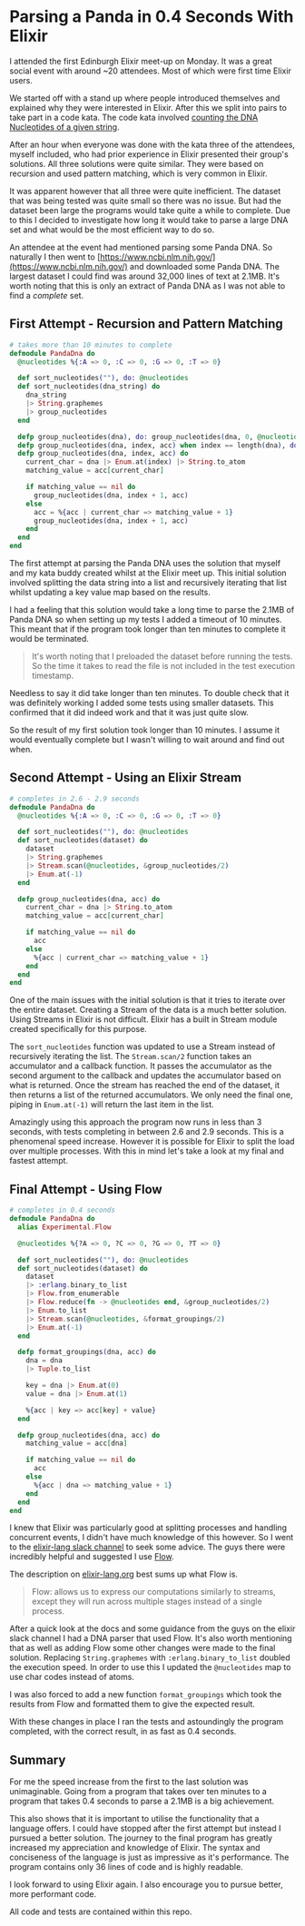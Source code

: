 # Parsing a Panda in 0.4 Seconds With Elixir

I attended the first Edinburgh Elixir meet-up on Monday.
It was a great social event with around ~20 attendees.
Most of which were first time Elixir users.

We started off with a stand up where people introduced themselves and explained why they were interested in Elixir.
After this we split into pairs to take part in a code kata.
The code kata involved [counting the DNA Nucleotides  of a given string](http://rosalind.info/problems/dna/).

After an hour when everyone was done with the kata three of the attendees, myself included, who had prior experience in Elixir presented their group's solutions.
All three solutions were quite similar.
They were based on recursion and used pattern matching, which is very common in Elixir.

It was apparent however that all three were quite inefficient.
The dataset that was being tested was quite small so there was no issue.
But had the dataset been large the programs would take quite a while to complete.
Due to this I decided to investigate how long it would take to parse a large DNA set and what would be the most efficient way to do so.

An attendee at the event had mentioned parsing some Panda DNA.
So naturally I then went to [https://www.ncbi.nlm.nih.gov/](https://www.ncbi.nlm.nih.gov/) and downloaded some Panda DNA.
The largest dataset I could find was around 32,000 lines of text at 2.1MB.
It's worth noting that this is only an extract of Panda DNA as I was not able to find a _complete_ set.

## First Attempt - Recursion and Pattern Matching

```elixir
# takes more than 10 minutes to complete
defmodule PandaDna do
  @nucleotides %{:A => 0, :C => 0, :G => 0, :T => 0}

  def sort_nucleotides(""), do: @nucleotides
  def sort_nucleotides(dna_string) do
    dna_string
    |> String.graphemes
    |> group_nucleotides
  end

  defp group_nucleotides(dna), do: group_nucleotides(dna, 0, @nucleotides)
  defp group_nucleotides(dna, index, acc) when index == length(dna), do: acc
  defp group_nucleotides(dna, index, acc) do
    current_char = dna |> Enum.at(index) |> String.to_atom
    matching_value = acc[current_char]

    if matching_value == nil do
      group_nucleotides(dna, index + 1, acc)
    else
      acc = %{acc | current_char => matching_value + 1}
      group_nucleotides(dna, index + 1, acc)
    end
  end
end
```

The first attempt at parsing the Panda DNA uses the solution that myself and my kata buddy created whilst at the Elixir meet up.
This initial solution involved splitting the data string into a list and recursively iterating that list whilst updating a key value map based on the results.

I had a feeling that this solution would take a long time to parse the 2.1MB of Panda DNA so when setting up my tests I added a timeout of 10 minutes.
This meant that if the program took longer than ten minutes to complete it would be terminated.

> It's worth noting that I preloaded the dataset before running the tests. So the time it takes to read the file is not included in the test execution timestamp.

Needless to say it did take longer than ten minutes.
To double check that it was definitely working I added some tests using smaller datasets.
This confirmed that it did indeed work and that it was just quite slow.

So the result of my first solution took longer than 10 minutes.
I assume it would eventually complete but I wasn't willing to wait around and find out when.

## Second Attempt - Using an Elixir Stream

```elixir
# completes in 2.6 - 2.9 seconds
defmodule PandaDna do
  @nucleotides %{:A => 0, :C => 0, :G => 0, :T => 0}

  def sort_nucleotides(""), do: @nucleotides
  def sort_nucleotides(dataset) do
    dataset
    |> String.graphemes
    |> Stream.scan(@nucleotides, &group_nucleotides/2)
    |> Enum.at(-1)
  end

  defp group_nucleotides(dna, acc) do
    current_char = dna |> String.to_atom
    matching_value = acc[current_char]

    if matching_value == nil do
      acc
    else
      %{acc | current_char => matching_value + 1}
    end
  end
end
```

One of the main issues with the initial solution is that it tries to iterate over the entire dataset.
Creating a Stream of the data is a much better solution.
Using Streams in Elixir is not difficult.
Elixir has a built in Stream module created specifically for this purpose.

The `sort_nucleotides` function was updated to use a Stream instead of recursively iterating the list.
The `Stream.scan/2` function takes an accumulator and a callback function.
It passes the accumulator as the second argument to the callback and updates the accumulator based on what is returned.
Once the stream has reached the end of the dataset, it then returns a list of the returned accumulators.
We only need the final one, piping in `Enum.at(-1)` will return the last item in the list.

Amazingly using this approach the program now runs in less than 3 seconds, with tests completing in between 2.6 and 2.9 seconds.
This is a phenomenal speed increase.
However it is possible for Elixir to split the load over multiple processes.
With this in mind let's take a look at my final and fastest attempt.

## Final Attempt - Using Flow

```elixir
# completes in 0.4 seconds
defmodule PandaDna do
  alias Experimental.Flow

  @nucleotides %{?A => 0, ?C => 0, ?G => 0, ?T => 0}

  def sort_nucleotides(""), do: @nucleotides
  def sort_nucleotides(dataset) do
    dataset
    |> :erlang.binary_to_list
    |> Flow.from_enumerable
    |> Flow.reduce(fn -> @nucleotides end, &group_nucleotides/2)
    |> Enum.to_list
    |> Stream.scan(@nucleotides, &format_groupings/2)
    |> Enum.at(-1)
  end

  defp format_groupings(dna, acc) do
    dna = dna
    |> Tuple.to_list

    key = dna |> Enum.at(0)
    value = dna |> Enum.at(1)

    %{acc | key => acc[key] + value}
  end

  defp group_nucleotides(dna, acc) do
    matching_value = acc[dna]

    if matching_value == nil do
      acc
    else
      %{acc | dna => matching_value + 1}
    end
  end
end
```

I knew that Elixir was particularly good at splitting processes and handling concurrent events, I didn't have much knowledge of this however.
So I went to the [elixir-lang slack channel](https://elixir-lang.slack.com) to seek some advice.
The guys there were incredibly helpful and suggested I use [Flow](https://hexdocs.pm/gen_stage/Experimental.Flow.html).

The description on [elixir-lang.org](http://elixir-lang.org) best sums up what Flow is.

> Flow: allows us to express our computations similarly to streams, except they will run across multiple stages instead of a single process.

After a quick look at the docs and some guidance from the guys on the elixir slack channel I had a DNA parser that used Flow.
It's also worth mentioning that as well as adding Flow some other changes were made to the final solution.
Replacing `String.graphemes` with `:erlang.binary_to_list` doubled the execution speed.
In order to use this I updated the `@nucleotides` map to use char codes instead of atoms.

I was also forced to add a new function `format_groupings` which took the results from Flow and formatted them to give the expected result.

With these changes in place I ran the tests and astoundingly the program completed, with the correct result, in as fast as 0.4 seconds.

## Summary

For me the speed increase from the first to the last solution was unimaginable.
Going from a program that takes over ten minutes to a program that takes 0.4 seconds to parse a 2.1MB is a big achievement.

This also shows that it is important to utilise the functionality that a language offers.
I could have stopped after the first attempt but instead I pursued a better solution.
The journey to the final program has greatly increased my appreciation and knowledge of Elixir.
The syntax and conciseness of the language is just as impressive as it's performance.
The program contains only 36 lines of code and is highly readable.

I look forward to using Elixir again.
I also encourage you to pursue better, more performant code.

All code and tests are contained within this repo.
